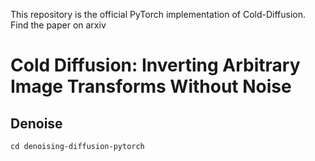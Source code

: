 This repository is the official PyTorch implementation of Cold-Diffusion. Find the paper on arxiv

# Cold Diffusion: Inverting Arbitrary Image Transforms Without Noise

## Denoise

```
cd denoising-diffusion-pytorch
```
